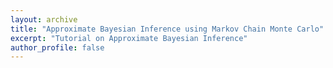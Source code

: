 ```yaml
---
layout: archive
title: "Approximate Bayesian Inference using Markov Chain Monte Carlo"
excerpt: "Tutorial on Approximate Bayesian Inference"
author_profile: false
---
```



